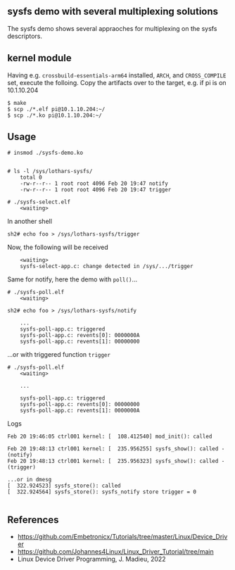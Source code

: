 ## sysfs demo with several multiplexing solutions

The sysfs demo shows several appraoches for multiplexing on the sysfs
descriptors.  

## kernel module

Having e.g. `crossbuild-essentials-arm64` installed, `ARCH`, and
`CROSS_COMPILE` set, execute the folloing. Copy the artifacts over to
the target, e.g. if pi is on 10.1.10.204  

```
$ make
$ scp ./*.elf pi@10.1.10.204:~/
$ scp ./*.ko pi@10.1.10.204:~/
```

## Usage
```
# insmod ./sysfs-demo.ko


# ls -l /sys/lothars-sysfs/
    total 0
    -rw-r--r-- 1 root root 4096 Feb 20 19:47 notify
    -rw-r--r-- 1 root root 4096 Feb 20 19:47 trigger

# ./sysfs-select.elf
	<waiting>
```

In another shell  
```
sh2# echo foo > /sys/lothars-sysfs/trigger
```

Now, the following will be received  
```
	<waiting>
    sysfs-select-app.c: change detected in /sys/.../trigger
```
Same for notify, here the demo with `poll()`...  
```
# ./sysfs-poll.elf
    <waiting>

sh2# echo foo > /sys/lothars-sysfs/notify

	...
	sysfs-poll-app.c: triggered
	sysfs-poll-app.c: revents[0]: 0000000A
	sysfs-poll-app.c: revents[1]: 00000000
```

...or with triggered function `trigger`  
```
# ./sysfs-poll.elf
	<waiting>

	...

	sysfs-poll-app.c: triggered
	sysfs-poll-app.c: revents[0]: 00000000
	sysfs-poll-app.c: revents[1]: 0000000A
```

Logs  
```
Feb 20 19:46:05 ctrl001 kernel: [  108.412540] mod_init(): called

Feb 20 19:48:13 ctrl001 kernel: [  235.956255] sysfs_show(): called - (notify)
Feb 20 19:48:13 ctrl001 kernel: [  235.956323] sysfs_show(): called - (trigger)

...or in dmesg
[  322.924523] sysfs_store(): called
[  322.924564] sysfs_store(): sysfs_notify store trigger = 0
    
```

## References

 * https://github.com/Embetronicx/Tutorials/tree/master/Linux/Device_Driver
 * https://github.com/Johannes4Linux/Linux_Driver_Tutorial/tree/main
 * Linux Device Driver Programming, J. Madieu, 2022
